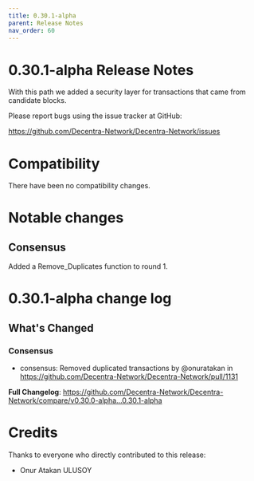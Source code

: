 ```yaml
---
title: 0.30.1-alpha
parent: Release Notes
nav_order: 60
---
```


# 0.30.1-alpha Release Notes

With this path we added a security layer for transactions that came from candidate blocks.

Please report bugs using the issue tracker at GitHub:

<https://github.com/Decentra-Network/Decentra-Network/issues>

# Compatibility

There have been no compatibility changes.

# Notable changes

## Consensus

Added a Remove_Duplicates function to round 1.

# 0.30.1-alpha change log

<!-- Release notes generated using configuration in .github/release.yml at master -->

## What's Changed

### Consensus

- consensus: Removed duplicated transactions by @onuratakan in https://github.com/Decentra-Network/Decentra-Network/pull/1131

**Full Changelog**: https://github.com/Decentra-Network/Decentra-Network/compare/v0.30.0-alpha...0.30.1-alpha

# Credits

Thanks to everyone who directly contributed to this release:

- Onur Atakan ULUSOY
